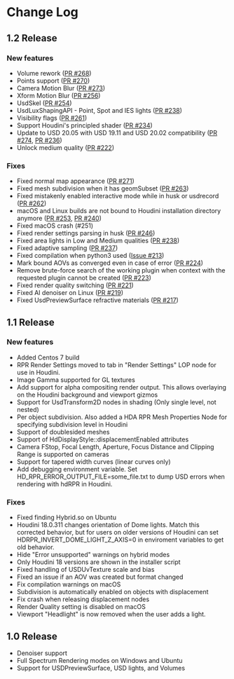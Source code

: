 # Change Log
## 1.2 Release
### New features
- Volume rework ([PR #268](https://github.com/GPUOpen-LibrariesAndSDKs/RadeonProRenderUSD/pull/268))
- Points support ([PR #270](https://github.com/GPUOpen-LibrariesAndSDKs/RadeonProRenderUSD/pull/270))
- Camera Motion Blur ([PR #273](https://github.com/GPUOpen-LibrariesAndSDKs/RadeonProRenderUSD/pull/273))
- Xform Motion Blur ([PR #256](https://github.com/GPUOpen-LibrariesAndSDKs/RadeonProRenderUSD/pull/256))
- UsdSkel ([PR #254](https://github.com/GPUOpen-LibrariesAndSDKs/RadeonProRenderUSD/pull/254))
- UsdLuxShapingAPI - Point, Spot and IES lights ([PR #238](https://github.com/GPUOpen-LibrariesAndSDKs/RadeonProRenderUSD/pull/238))
- Visibility flags ([PR #261](https://github.com/GPUOpen-LibrariesAndSDKs/RadeonProRenderUSD/pull/261))
- Support Houdini's principled shader ([PR #234](https://github.com/GPUOpen-LibrariesAndSDKs/RadeonProRenderUSD/pull/234))
- Update to USD 20.05 with USD 19.11 and USD 20.02 compatibility ([PR #274](https://github.com/GPUOpen-LibrariesAndSDKs/RadeonProRenderUSD/pull/274), [PR #236](https://github.com/GPUOpen-LibrariesAndSDKs/RadeonProRenderUSD/pull/236))
- Unlock medium quality ([PR #222](https://github.com/GPUOpen-LibrariesAndSDKs/RadeonProRenderUSD/pull/222))


### Fixes
- Fixed normal map appearance ([PR #271](https://github.com/GPUOpen-LibrariesAndSDKs/RadeonProRenderUSD/pull/271))
- Fixed mesh subdivision when it has geomSubset ([PR #263](https://github.com/GPUOpen-LibrariesAndSDKs/RadeonProRenderUSD/pull/263))
- Fixed mistakenly enabled interactive mode while in husk or usdrecord ([PR #262](https://github.com/GPUOpen-LibrariesAndSDKs/RadeonProRenderUSD/pull/262))
- macOS and Linux builds are not bound to Houdini installation directory anymore ([PR #253](https://github.com/GPUOpen-LibrariesAndSDKs/RadeonProRenderUSD/pull/253), [PR #240](https://github.com/GPUOpen-LibrariesAndSDKs/RadeonProRenderUSD/pull/240))
- Fixed macOS crash (#251)
- Fixed render settings parsing in husk ([PR #246](https://github.com/GPUOpen-LibrariesAndSDKs/RadeonProRenderUSD/pull/246))
- Fixed area lights in Low and Medium qualities ([PR #238](https://github.com/GPUOpen-LibrariesAndSDKs/RadeonProRenderUSD/pull/238))
- Fixed adaptive sampling ([PR #237](https://github.com/GPUOpen-LibrariesAndSDKs/RadeonProRenderUSD/pull/237))
- Fixed compilation when python3 used ([Issue #213](https://github.com/GPUOpen-LibrariesAndSDKs/RadeonProRenderUSD/issues/213))
- Mark bound AOVs as converged even in case of error ([PR #224](https://github.com/GPUOpen-LibrariesAndSDKs/RadeonProRenderUSD/pull/224))
- Remove brute-force search of the working plugin when context with the requested plugin cannot be created ([PR #223](https://github.com/GPUOpen-LibrariesAndSDKs/RadeonProRenderUSD/pull/223))
- Fixed render quality switching ([PR #221](https://github.com/GPUOpen-LibrariesAndSDKs/RadeonProRenderUSD/pull/221))
- Fixed AI denoiser on Linux ([PR #219](https://github.com/GPUOpen-LibrariesAndSDKs/RadeonProRenderUSD/pull/219))
- Fixed UsdPreviewSurface refractive materials ([PR #217](https://github.com/GPUOpen-LibrariesAndSDKs/RadeonProRenderUSD/pull/217))


## 1.1 Release
### New features
- Added Centos 7 build
- RPR Render Settings moved to tab in "Render Settings" LOP node for use in Houdini.
- Image Gamma supported for GL textures
- Add support for alpha compositing render output.  This allows overlaying on the Houdini background and viewport gizmos
- Support for UsdTransform2D nodes in shading (Only single level, not nested)
- Per object subdivision.  Also added a HDA RPR Mesh Properties Node for specifying subdivision level in Houdini 
- Support of doublesided meshes
- Support of HdDisplayStyle::displacementEnabled attributes
- Camera FStop, Focal Length, Aperture, Focus Distance and Clipping Range is supported on cameras
- Support for tapered width curves (linear curves only)
- Add debugging environment variable.  Set HD_RPR_ERROR_OUTPUT_FILE=some_file.txt to dump USD errors when rendering with hdRPR in Houdini.


### Fixes
- Fixed finding Hybrid.so on Ubuntu
- Houdini 18.0.311 changes orientation of Dome lights.  Match this corrected behavior, but for users on older versions of Houdini can set HDRPR_INVERT_DOME_LIGHT_Z_AXIS=0 in enviroment variables to get old behavior. 
- Hide "Error unsupported" warnings on hybrid modes
- Only Houdini 18 versions are shown in the installer script
- Fixed handling of USDUvTexture scale and bias
- Fixed an issue if an AOV was created but format changed
- Fix compilation warnings on macOS
- Subdivision is automatically enabled on objects with displacement
- Fix crash when releasing displacement nodes
- Render Quality setting is disabled on macOS
- Viewport "Headlight" is now removed when the user adds a light.  


## 1.0 Release
- Denoiser support
- Full Spectrum Rendering modes on Windows and Ubuntu
- Support for USDPreviewSurface, USD lights, and Volumes